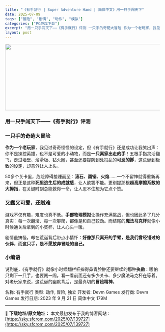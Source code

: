 ```yaml
---
title: "《有手就行 | Super Adventure Hand | 简体中文》用一只手闯天下"
date: 2025-07-09
tags: ["冒险", "剧情", "动作", "模拟"]
categories: ["PC游戏下载"]
excerpt: "用一只手闯天下——《有手就行》评测 一只手的奇葩大冒险 作为一个老玩家，我见过奇奇怪怪的设定，但《有手就行》还是成功让我笑出声：你不是操控英雄，也不是可爱的小动物，而是一只离家出走的手！五根手指灵活翻飞，走过墙壁、溜滑板、钻火圈，甚至还要提防到处捣乱的可恶的脚，这荒诞到极致的设定，却意外让人上头。 &hellip;"
layout: post
---
```


<img class="aligncenter size-full wp-image-139728" src="https://sky.sfcrom.com/wp-content/uploads/2025/07/2025070908212596.webp" alt="" width="700" height="215" />
<h3><strong>用一只手闯天下——《有手就行》评测</strong></h3>
<h3><strong>一只手的奇葩大冒险</strong></h3>
<strong>作为一个老玩家</strong>，我见过奇奇怪怪的设定，但《有手就行》还是成功让我笑出声：你不是操控英雄，也不是可爱的小动物，而是<strong>一只离家出走的手</strong>！五根手指灵活翻飞，走过墙壁、溜滑板、钻火圈，甚至还要提防到处捣乱的<strong>可恶的脚</strong>，这荒诞到极致的设定，却意外让人上头。

50多个关卡里，危险障碍接踵而至：<strong>滚石、圆锯、火焰</strong>……一个不留神就得重新再来，但正是这种<strong>死里逃生后的成就感</strong>，让人欲罢不能。更别提那根<strong>超高摩擦系数的大拇指</strong>，在关键时刻总能救你一命，让人忍不住想为它点个赞。
<h3><strong>又蠢又可爱，还贼难</strong></h3>
游戏不仅有趣，难度也真不低。<strong>手部物理模拟</strong>让操作充满挑战，但也因此多了几分真实：每一次翻滚、每一次攀爬，都像是和自己较劲。而结尾的<strong>魔法马克杯</strong>就像小时候通关后拿到的小奖杯，让人心头一暖。

剧情虽搞怪，却在荒诞背后带点小情怀：<strong>好像那只离开的手臂，是我们曾经错过的伙伴，而这只手，是不愿放弃冒险的自己。</strong>
<h3><strong>小编语</strong></h3>
说到底，《有手就行》就像小时候翻栏杆摔得鼻青脸肿还要继续的那种<strong>执拗</strong>：哪怕只剩下一只手，也要闯一闯，看一看前面还有多少关卡、多少魔法马克杯在等着。对老玩家来说，这荒诞的幽默背后，是最真切的<strong>冒险精神</strong>。

名称: 有手就行
类型: 动作, 冒险, 独立
开发者: Devm Games
发行商: Devm Games
发行日期: 2023 年 9 月 21 日
简体中文
179M

---
📖 **下载地址/原文地址：** 本文最初发布于我的博客网站：[https://sky.sfcrom.com/2025/07/139727](https://sky.sfcrom.com/2025/07/139727)
